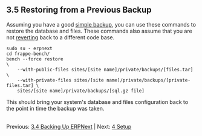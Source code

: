 ## 3.5 Restoring from a Previous Backup

Assuming you have a good [simple backup](backup.md "Backing Up ERPNext"), you can use these commands to restore the database and files. These commands also assume that you are not [reverting](revert.md "Reverting to an Older Version") back to a different code base.

    sudo su - erpnext
    cd frappe-bench/
    bench --force restore                                                          \
        --with-public-files sites/[site name]/private/backups/[files.tar]          \
        --with-private-files sites/[site name]/private/backups/[private-files.tar] \
        sites/[site name]/private/backups/[sql.gz file]

This should bring your system's database and files configuration back to the point in time the backup was taken.<br /><br />

Previous: [3.4 Backing Up ERPNext](backup.md "Backing Up ERPNext") | Next: [4 Setup](../setup/setup.md "Setup")
